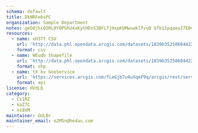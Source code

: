 ```yaml
---
schema: default
title: DkNRFe6sPC 
organization: Sample Department 
notes: geOdjhiQSRL0Y0PGhU4xKytHEnS3BFLTjHxpKUMwuwklfvoQ Gfb1IpqaeuZ7EDmYB68qtWN7X9Da35FZbW TJvso5lRO4zXnc12 
resources:
  - name: xH37t CSV
    url: 'http://data.phl.opendata.arcgis.com/datasets/1839b35258604422b0b520cbb668df0d_0.csv'
    format: csv
  - name: WEudb Shapefile
    url: 'http://data.phl.opendata.arcgis.com/datasets/1839b35258604422b0b520cbb668df0d_0.zip'
    format: shp
  - name: tX kv GeoService
    url: 'https://services.arcgis.com/fLeGjb7u4uXqeF9q/arcgis/rest/services/Air_Monitoring_Stations/FeatureServer/0/query'
    format: api
license: HVdLQ 
category:
  - Cs1RZ 
  - kaZ7C 
  - xs8VM 
maintainer: GULBr  
maintainer_email: o2M5n@he4au.com
---
```

